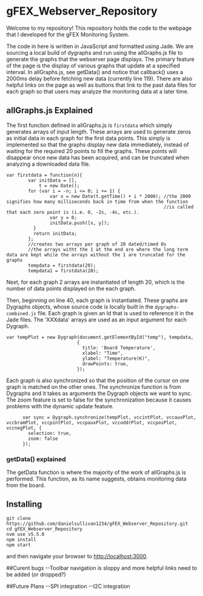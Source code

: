 # gFEX_Webserver_Repository

Welcome to my repository!  This repository holds the code to the webpage that I developed for the gFEX Monitoring System.

The code in here is written in JavaScript and formatted using Jade.  We are sourcing a local build of dygraphs and run using the allGraphs.js file to generate the graphs that the webserver page displays.  The primary feature of the page is the display of various graphs that update at a specified interval.  In allGraphs.js, see getData() and notice that callback() uses a 2000ms delay before fetching new data (currently line 119).  There are also helpful links on the page as well as buttons that link to the past data files for each graph so that users may analyze the monitoring data at a later time.


## allGraphs.js Explained

The first function defined in allGraphs.js is ```firstdata``` which simply generates arrays of input length.  These arrays are used to generate zeros as initial data in each graph for the first data points.  This simply is implemented so that the graphs display new data immediately, instead of waiting for the required 20 points to fill the graphs.  These points will disappear once new data has been acquired, and can be truncated when analyzing a downloaded data file.

```
var firstdata = function(n){
        var initData = [],
            t = new Date();
        for (var i = -n; i <= 0; i += 1) {
                var x = new Date(t.getTime() + i * 2000); //the 2000 signifies how many milliseconds back in time from when the function
                                                          //is called that each zero point is (i.e. 0, -2s, -4s, etc.).
                var y = 0;
                initData.push([x, y]);
          }
          return initData;
        };
        //creates two arrays per graph of 20 dated/timed 0s
        //the arrays witht the 1 at the end are where the long term data are kept while the arrays without the 1 are truncated for the graphs
        tempdata = firstdata(20);
        tempdata1 = firstdata(20);
```

Next, for each graph 2 arrays are instantiated of length 20, which is the number of data points displayed on the each graph.

Then, beginning on line 40, each graph is instantiated.  These graphs are Dygraphs objects, whose source code is locally built in the ```dygraphs-combined.js``` file.  Each graph is given an Id that is used to reference it in the Jade files.  The 'XXXdata' arrays are used as an input argument for each Dygraph.

```
var tempPlot = new Dygraph(document.getElementById("temp"), tempdata,
                          {
                            title: 'Board Temperature',
                            xlabel: "Time",
                            ylabel: "Temperature(K)",
                            drawPoints: true,
                          });
```
Each graph is also synchronized so that the position of the cursor on one graph is matched on the other ones.  The synchronize function is from Dygraphs and it takes as arguments the Dygraph objects we want to sync.  The zoom feature is set to false for the synchronization because it causes problems with the dynamic update feature.
```
      var sync = Dygraph.synchronize(tempPlot, vccintPlot, vccauxPlot, vccbramPlot, vccpintPlot, vccpauxPlot, vccoddrPlot, vccposPlot, vccnegPlot, {
        selection: true,
        zoom: false
      });
```

### getData() explained
The getData function is where the majority of the work of allGraphs.js is performed.  This function, as its name suggests, obtains monitoring data from the board.



## Installing

```
git clone https://github.com/danielsullivan1234/gFEX_Webserver_Repository.git
cd gFEX_Webserver_Repository
nvm use v5.5.0
npm install
npm start
```

and then navigate your browser to [http://localhost:3000](http://localhost:3000).

##Curent bugs
--Toolbar navigation is sloppy and more helpful links need to be added (or dropped?)


##Future Plans
--SPI integration
--I2C integration
